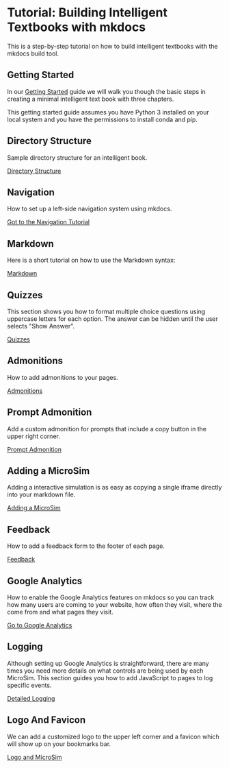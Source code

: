 # Tutorial: Building Intelligent Textbooks with mkdocs

This is a step-by-step tutorial on how to build intelligent textbooks with the mkdocs build tool.

## Getting Started

In our [Getting Started](getting-started.md) guide we will walk you though the basic steps in
creating a minimal intelligent text book with three chapters.

This getting started guide assumes you have Python 3 installed on your local system
and you have the permissions to install conda and pip.

## Directory Structure

Sample directory structure for an intelligent book.

[Directory Structure](directory-structure.md)

## Navigation

How to set up a left-side navigation system using mkdocs.

[Got to the Navigation Tutorial](./navigation.md)

## Markdown

Here is a short tutorial on how to use the Markdown syntax:

[Markdown](./markdown.md)

## Quizzes

This section shows you how to format multiple choice questions using
uppercase letters for each option.  The answer can be hidden
until the user selects "Show Answer".

[Quizzes](quizzes.md)

## Admonitions

How to add admonitions to your pages.

[Admonitions](admonitions.md)

## Prompt Admonition

Add a custom admonition for prompts that include a copy button in the upper
right corner.

[Prompt Admonition](admonition-prompt-copy.md)

## Adding a MicroSim

Adding a interactive simulation is as easy as copying a single iframe directly
into your markdown file.

[Adding a MicroSim](adding-a-microsim.md)

## Feedback

How to add a feedback form to the footer of each page.

[Feedback](feedback.md)

## Google Analytics

How to enable the Google Analytics features on mkdocs so you
can track how many users are coming to your website, how often they visit, where the come from and what pages they visit.

[Go to Google Analytics](./google-analytics.md)

## Logging

Although setting up Google Analytics is straightforward, there are many
times you need more details on what controls are being used by each
MicroSim.  This section guides you how to add JavaScript to
pages to log specific events.

[Detailed Logging](./logging.md)

## Logo And Favicon

We can add a customized logo to the upper left corner and a favicon
which will show up on your bookmarks bar.

[Logo and MicroSim](logo-and-favicon.md)
